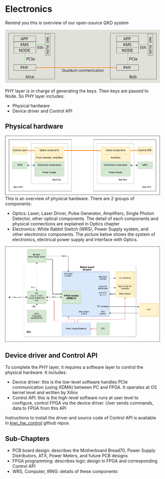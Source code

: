 # Electronics

Remind you this is overview of our open-source QKD system

![QKD system](pics/overview.svg)

PHY layer is in charge of generating the keys. Then keys are passed to Node. So PHY layer includes:
- Physical hardware
- Device driver and Control API
## Physical hardware
![PHY layer](pics/PHY.png)
This is an overview of physical hardware. There are 2 groups of components:
- Optics: Laser, Laser Driver, Pulse Generator, Amplifiers, Single Photon Detector, other optical components. The detail of each components and physical connections are explained in Optics chapter
- Electronics: White Rabbit Switch (WRS), Power Supply system, and other electronics components. The picture below shows the system of electronics, electrical power supply and interface with Optics.

![overview](pics/electronics_sys.png)


## Device driver and Control API
To complete the PHY layer, it requires a software layer to control the physical hardware. It includes:
- Device driver: this is the low-level software handles PCIe communication (using XDMA) between PC and FPGA. It operates at OS kernel level and written by Xilinx
- Control API: this is the high-level software runs at user level to configure, control FPGA via the device driver. User sends commands, data to FPGA from this API
 
Instructions to install the driver and source code of Control API is available in [kiwi_hw_control](https://github.com/Veriqloud/kiwi_hw_control/tree/master) github repos

## Sub-Chapters
- PCB board design: describes the Motherboard Bread70, Power Supply Distributors, ATX, Power Meters, and future PCB designs
- FPGA programming: describes logic design in FPGA and corresponding Control API 
- WRS, Computer, tRNG: details of these components





